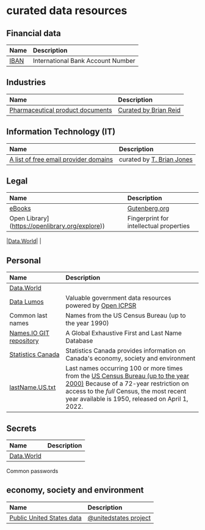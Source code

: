 # curated data resources

## Financial data

| Name | Description| 
| :-- | :-- |
|[IBAN](https://ibbd)| International Bank Account Number |

## Industries

| Name | Description| 
| :-- | :-- |
| [Pharmaceutical product documents](https://c7solutions.com/2014/04/dlp-templates) | [Curated by Brian Reid](https://c7solutions.com/2014/04/dlp-templates) |


## Information Technology (IT)

| Name | Description| 
| :-- | :-- |
| [A list of free email provider domains](https://gist.github.com/tbrianjones/5992856) |curated by [T. Brian Jones](https://github.com/tbrianjones) |
## Legal

| Name | Description| 
| :-- | :-- |
|[eBooks](https://www.gutenberg.org/ebooks/)| [Gutenberg.org](https://www.gutenberg.org/ebooks/) |
|Open Library](https://openlibrary.org/explore))| Fingerprint for intellectual properties |

|[Data.World](https://data.world)|  |
## Personal

| Name | Description| 
| :-- | :-- |
|[Data.World](https://data.world)|  |
|[Data Lumos](https://www.datalumos.org)| Valuable government data resources powered by [Open ICPSR](https://www.openicpsr.org/) |
|Common last names| Names from the US Census Bureau (up to the year 1990) | |
|[Names.IO GIT repository](https://github.com/Debdut/names.io)| A Global Exhaustive First and Last Name Database |
|[Statistics Canada](https://www.statcan.gc.ca/)| Statistics Canada provides information on Canada's economy, society and environment |
|[lastName.US.txt](personal/lastName.US.txt)| Last names occurring 100 or more times from the [US Census Bureau (up to the year 2000)](https://www.census.gov/topics/population/genealogy/data/2000_surnames.html) Because of a 72-year restriction on access to the _full_ Census, the most recent year available is 1950, released on April 1, 2022. |

## Secrets

| Name | Description| 
| :-- | :-- |
|[Data.World](https://data.world)|  |

Common passwords
## economy, society and environment
| Name | Description| 
| :-- | :-- |
|[Public United States data](https://github.com/orgs/unitedstates)| [@unitedstates project](https://theunitedstates.io/) |







